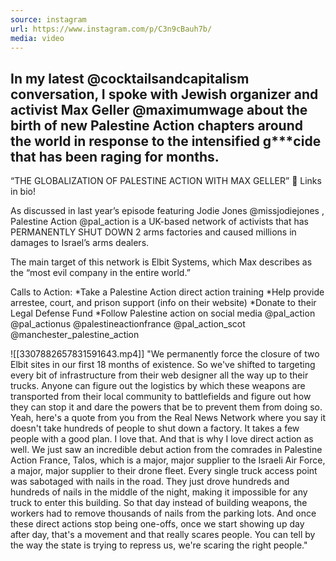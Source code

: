 ```yaml
---
source: instagram
url: https://www.instagram.com/p/C3n9cBauh7b/
media: video
---
```


## In my latest @cocktailsandcapitalism conversation, I spoke with Jewish organizer and activist Max Geller @maximumwage about the birth of new Palestine Action chapters around the world in response to the intensified g***cide that has been raging for months.

“THE GLOBALIZATION OF PALESTINE ACTION WITH MAX GELLER” 🔗 Links in bio!

As discussed in last year’s episode featuring Jodie Jones @missjodiejones , Palestine Action @pal_action is a UK-based network of activists that has PERMANENTLY SHUT DOWN 2 arms factories and caused millions in damages to Israel’s arms dealers. 

The main target of this network is Elbit Systems, which Max describes as the “most evil company in the entire world.” 

Calls to Action:
*Take a Palestine Action direct action training
*Help provide arrestee, court, and prison support (info on their website)
*Donate to their Legal Defense Fund
*Follow Palestine action on social media @pal_action @pal_actionus @palestineactionfrance @pal_action_scot @manchester_palestine_action 


![[3307882657831591643.mp4]]
"We permanently force the closure of two Elbit sites
in our first 18 months of existence.
So we've shifted to targeting every bit of infrastructure
from their web designer all the way up to their trucks.
Anyone can figure out the logistics
by which these weapons are transported
from their local community to battlefields
and figure out how they can stop it
and dare the powers that be to prevent them from doing so.
Yeah, here's a quote from you from the Real News Network
where you say it doesn't take hundreds of people
to shut down a factory.
It takes a few people with a good plan.
I love that.
And that is why I love direct action as well.
We just saw an incredible debut action
from the comrades in Palestine Action France,
Talos, which is a major, major supplier
to the Israeli Air Force, a major, major supplier
to their drone fleet.
Every single truck access point was sabotaged
with nails in the road.
They just drove hundreds and hundreds of nails
in the middle of the night, making it impossible
for any truck to enter this building.
So that day instead of building weapons,
the workers had to remove thousands of nails
from the parking lots.
And once these direct actions stop being one-offs,
once we start showing up day after day,
that's a movement and that really scares people.
You can tell by the way the state is trying to repress us,
we're scaring the right people."
